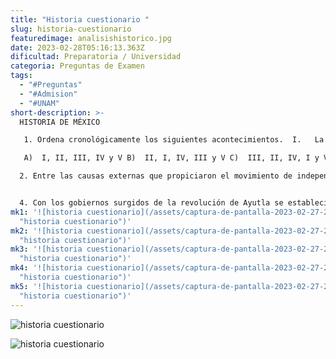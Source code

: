 ```yaml
---
title: "Historia cuestionario "
slug: historia-cuestionario
featuredimage: analisishistorico.jpg
date: 2023-02-28T05:16:13.363Z
dificultad: Preparatoria / Universidad
categoria: Preguntas de Examen
tags:
  - "#Preguntas"
  - "#Admision"
  - "#UNAM"
short-description: >-
  HISTORIA DE MÉXICO 

   1. Ordena cronológicamente los siguientes acontecimientos.  I.   La prisión de Moctezuma. II.  La Malinche y Gerónimo de Aguilar se unen a la expedición de       Cortés. III. La matanza del templo mayor. IV. La llegada de Pánfilo de Narváez. V.  El suplicio de Cuauhtémoc. 

   A)  I, II, III, IV y V B)  II, I, IV, III y V C)  III, II, IV, I y V D)  IV, III, II, I y V  

  2. Entre las causas externas que propiciaron el movimiento de independencia, se pueden señalar  I.   El movimiento nacionalista criollo. II.  La revolución francesa. III. La encomienda. IV. La ilustración. V.  La invasión napoleónica a España.  A)  II, IV y V B)  III, IV y V C)  I, II y V D)  I, III y IV  3. Primera forma de gobierno que se estableció en el México independiente.  A)  Dictadura. B)  República federal. C)  Monarquía. D)  Imperio.  


  4. Con los gobiernos surgidos de la revolución de Ayutla se establecieron principios   A)  Conservadores en el gobierno. B)  De la democracia liberal. C)  De la monarquía. D)  Liberales en el gobierno.
mk1: '![historia cuestionario](/assets/captura-de-pantalla-2023-02-27-231847.jpg
  "historia cuestionario")'
mk2: '![historia cuestionario](/assets/captura-de-pantalla-2023-02-27-231902.jpg
  "historia cuestionario")'
mk3: '![historia cuestionario](/assets/captura-de-pantalla-2023-02-27-231915.jpg
  "historia cuestionario")'
mk4: '![historia cuestionario](/assets/captura-de-pantalla-2023-02-27-231928.jpg
  "historia cuestionario")'
mk5: '![historia cuestionario](/assets/captura-de-pantalla-2023-02-27-231939.jpg
  "historia cuestionario")'
---
```

![historia cuestionario](/assets/captura-de-pantalla-2023-02-27-231951.jpg "historia cuestionario")

![historia cuestionario](/assets/captura-de-pantalla-2023-02-27-232002.jpg "historia cuestionario")